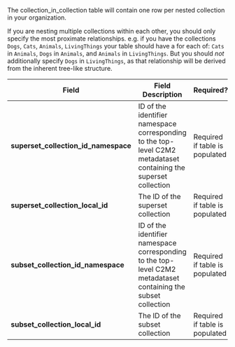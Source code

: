 The collection_in_collection table will contain one row per nested collection in your organization. 

If you are nesting multiple collections within each other, you should only specify the most proximate relationships. e.g. if you have the collections `Dogs`, `Cats`, `Animals`, `LivingThings` your table should have a for each of: `Cats` in `Animals`, `Dogs` in `Animals`, and `Animals` in `LivingThings`. But you should _not_ additionally specify `Dogs` in `LivingThings`, as that relationship will be derived from the inherent tree-like structure.


Field | Field Description | Required? |  Attributes | Extra Info 
------|-------------------|-----------|-------------|------------
**superset_collection_id_namespace** | ID of the identifier namespace corresponding to the top-level C2M2 metadataset containing the superset collection  | Required if table is populated | Value type is string | This will be the value of `id_namespace` in [collection.tsv](./TableInfo:-collection.tsv) for this collection. If your program has not implemented multiple id_namespaces, this will be exactly the same for all rows of this column and the `subset_collection_id_namespace` column 
**superset_collection_local_id** | The ID of the superset collection | Required if table is populated |Value type is string |  This will be a value of `local_id` in [collection.tsv](./TableInfo:-collection.tsv)
**subset_collection_id_namespace** |ID of the identifier namespace corresponding to the top-level C2M2 metadataset containing the subset collection | Required if table is populated | Value type is string | This will be the value of `id_namespace` in [collection.tsv](./TableInfo:-collection.tsv) for this collection. If your program has not implemented multiple id_namespaces, this will be exactly the same for all rows of this column and the `superset_collection_id_namespace` column
**subset_collection_local_id** | The ID of the subset collection | Required if table is populated |Value type is string | This will be a value of `local_id` in [collection.tsv](./TableInfo:-collection.tsv)